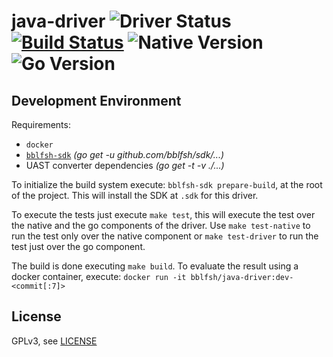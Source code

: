 # java-driver  ![Driver Status](https://img.shields.io/badge/status-pre--alpha-d6ae86.svg) [![Build Status](https://travis-ci.org/bblfsh/java-driver.svg?branch=master)](https://travis-ci.org/bblfsh/java-driver) ![Native Version](https://img.shields.io/badge/java%20version-8.131.11--r1-aa93ea.svg) ![Go Version](https://img.shields.io/badge/go%20version-1.8-63afbf.svg)



Development Environment
-----------------------

Requirements:
- `docker`
- [`bblfsh-sdk`](https://github.com/bblfsh/sdk) _(go get -u github.com/bblfsh/sdk/...)_
- UAST converter dependencies _(go get -t -v ./...)_

To initialize the build system execute: `bblfsh-sdk prepare-build`, at the root of the project. This will install the SDK at `.sdk` for this driver.

To execute the tests just execute `make test`, this will execute the test over the native and the go components of the driver. Use `make test-native` to run the test only over the native component or `make test-driver` to run the test just over the go component.

The build is done executing `make build`. To evaluate the result using a docker container, execute:
`docker run -it bblfsh/java-driver:dev-<commit[:7]>`


License
-------

GPLv3, see [LICENSE](LICENSE)



